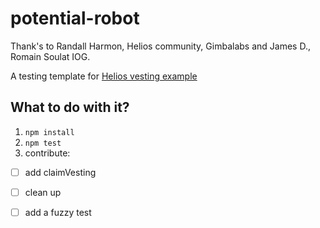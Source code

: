 # potential-robot

Thank's to Randall Harmon, Helios community, Gimbalabs and James D., Romain Soulat IOG. 

A testing template for [Helios vesting example](https://github.com/lley154/helios-examples/tree/main/vesting)

## What to do with it?
1. `npm install`
2. `npm test`
3. contribute:
- [ ] add claimVesting
- [ ] clean up
- [ ] add a fuzzy test

